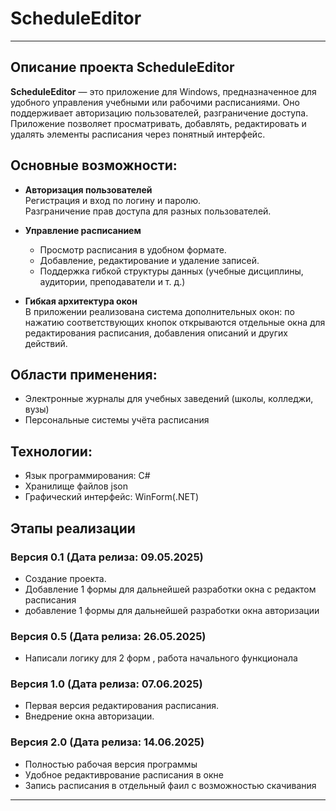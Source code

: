 # ScheduleEditor
----------------------------------
## Описание проекта ScheduleEditor

**ScheduleEditor** — это приложение для Windows, предназначенное для удобного управления учебными или рабочими расписаниями. Оно поддерживает авторизацию пользователей, разграничение доступа. Приложение позволяет просматривать, добавлять, редактировать и удалять элементы расписания через понятный интерфейс.

## Основные возможности:

- **Авторизация пользователей**  
  Регистрация и вход по логину и паролю.  
  Разграничение прав доступа для разных пользователей.

- **Управление расписанием**  
   - Просмотр расписания в удобном формате.  
   - Добавление, редактирование и удаление записей.  
   - Поддержка гибкой структуры данных (учебные дисциплины, аудитории, преподаватели и т. д.)
     
- **Гибкая архитектура окон**  
  В приложении реализована система дополнительных окон: по нажатию соответствующих кнопок открываются отдельные окна для редактирования расписания, добавления описаний и других действий.

## Области применения:

- Электронные журналы для учебных заведений (школы, колледжи, вузы)
- Персональные системы учёта расписания

## Технологии:

- Язык программирования: C#
- Хранилище файлов json
- Графический интерфейс: WinForm(.NET)

## Этапы реализации

### Версия 0.1 (Дата релиза: 09.05.2025)
- Создание проекта.
- Добавление 1 формы для дальнейшей разработки окна с редактом расписания
- добавление 1 формы для дальнейшей разработки окна авторизации

### Версия 0.5 (Дата релиза: 26.05.2025)
- Написали логику для 2 форм , работа начального функционала 

### Версия 1.0 (Дата релиза: 07.06.2025)
- Первая версия редактирования расписания.  
- Внедрение окна авторизации.    

### Версия 2.0 (Дата релиза: 14.06.2025)
- Полностью рабочая версия программы
- Удобное редактиврование расписания в окне  
- Запись расписания в отдельный фаил с возможностью скачивания
--------------------------------------
